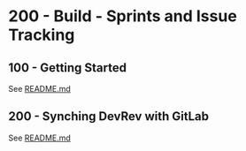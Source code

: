 # 200 - Build - Sprints and Issue Tracking 

## 100 - Getting Started

See [README.md](./100/README.md)

## 200 - Synching DevRev with GitLab

See [README.md](./200/README.md)
